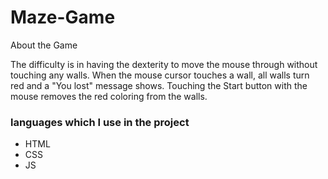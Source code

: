 # Maze-Game
About the Game

The difficulty is in having the dexterity to move the mouse through
without touching any walls. When the mouse cursor touches a wall, all
walls turn red and a "You lost" message shows. Touching the Start
button with the mouse removes the red coloring from the walls.

### languages which I use in the project
* HTML
* CSS
* JS